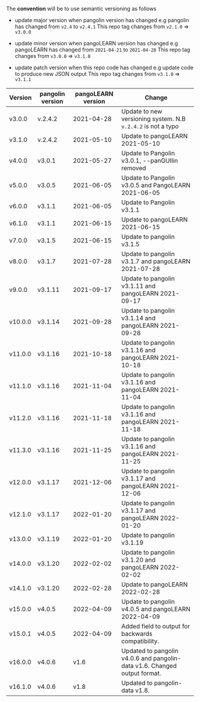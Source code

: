 The **convention** will be to use semantic versioning as follows

* update major version when pangolin version has changed e.g pangolin has changed from `v2.4` to `v2.4.1`
  This repo tag changes from `v2.1.0` => `v3.0.0`

* update minor version when pangoLEARN version has changed e.g pangoLEARN has changed from  `2021-04-21`
  to  `2021-04-28`
  This repo tag changes from `v3.0.0` => `v3.1.0`

* update patch version when this repo code has changed e.g update code to produce new JSON output This repo tag changes
  from `v3.1.0` => `v3.1.1`

| Version | pangolin version | pangoLEARN version | Change                                                                    |
|---------|------------------|--------------------|---------------------------------------------------------------------------|
| v3.0.0  | v.2.4.2          | 2021-04-28         | Update to new versioning system. N.B `v.2.4.2` is not a typo              |
| v3.1.0  | v.2.4.2          | 2021-05-10         | Update to pangoLEARN 2021-05-10                                           |
| v4.0.0  | v3.0.1           | 2021-05-27         | Update to Pangolin v3.0.1, --panGUIlin removed                            |
| v5.0.0  | v3.0.5           | 2021-06-05         | Update to Pangolin v3.0.5 and PangoLEARN 2021-06-05                       |
| v6.0.0  | v3.1.1           | 2021-06-05         | Update to Pangolin v3.1.1                                                 |
| v6.1.0  | v3.1.1           | 2021-06-15         | Update to pangoLEARN 2021-06-15                                           |
| v7.0.0  | v3.1.5           | 2021-06-15         | Update to pangolin v3.1.5                                                 |
| v8.0.0  | v3.1.7           | 2021-07-28         | Update to pangolin v3.1.7 and pangoLEARN 2021-07-28                       |
| v9.0.0  | v3.1.11          | 2021-09-17         | Update to pangolin v3.1.11 and pangoLEARN 2021-09-17                      |
| v10.0.0 | v3.1.14          | 2021-09-28         | Update to pangolin v3.1.14 and pangoLEARN 2021-09-28                      |
| v11.0.0 | v3.1.16          | 2021-10-18         | Update to pangolin v3.1.16 and pangoLEARN 2021-10-18                      |
| v11.1.0 | v3.1.16          | 2021-11-04         | Update to pangolin v3.1.16 and pangoLEARN 2021-11-04                      |
| v11.2.0 | v3.1.16          | 2021-11-18         | Update to pangolin v3.1.16 and pangoLEARN 2021-11-18                      |
| v11.3.0 | v3.1.16          | 2021-11-25         | Update to pangolin v3.1.16 and pangoLEARN 2021-11-25                      |
| v12.0.0 | v3.1.17          | 2021-12-06         | Update to pangolin v3.1.17 and pangoLEARN 2021-12-06                      |
| v12.1.0 | v3.1.17          | 2022-01-20         | Update to pangolin v3.1.17 and pangoLEARN 2022-01-20                      |
| v13.0.0 | v3.1.19          | 2022-01-20         | Update to pangolin v3.1.19                                                |
| v14.0.0 | v3.1.20          | 2022-02-02         | Update to pangolin v3.1.20 and pangoLEARN 2022-02-02                      |
| v14.1.0 | v3.1.20          | 2022-02-28         | Update to pangoLEARN 2022-02-28                                           |
| v15.0.0 | v4.0.5           | 2022-04-09         | Update to pangolin v4.0.5 and pangoLEARN 2022-04-09                       |
| v15.0.1 | v4.0.5           | 2022-04-09         | Added field to output for backwards compatibility.                        |
| v16.0.0 | v4.0.6           | v1.6               | Updated to pangolin v4.0.6 and pangolin-data v1.6. Changed output format. |
| v16.1.0 | v4.0.6           | v1.8               | Updated to pangolin-data v1.8.                                            |  
